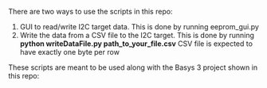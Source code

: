 There are two ways to use the scripts in this repo:
1. GUI to read/write I2C target data. This is done by running eeprom_gui.py
2. Write the data from a CSV file to the I2C target. This is done by running **python writeDataFile.py path_to_your_file.csv**
    CSV file is expected to have exactly one byte per row

These scripts are meant to be used along with the Basys 3 project shown in this repo:
